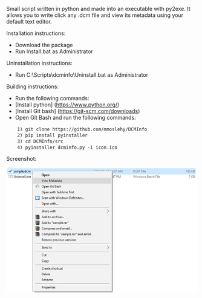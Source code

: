 Small script written in python and made into an executable with py2exe.
It allows you to write click any .dcm file and view its metadata using your default text editor.

Installation instructions:

- Download the package
- Run Install.bat as Administrator


Uninstallation instructions:

- Run C:\Scripts\dcminfo\Uninstall.bat as Administrator


Building instructions:
- Run the following commands:
- [Install python] (https://www.python.org/)
- [Install Git bash] (https://git-scm.com/downloads)
- Open Git Bash and run the following commands:
```
	1) git clone https://github.com/mmoslehy/DCMInfo
	2) pip install pyinstaller
	3) cd DCMInfo/src
	4) pyinstaller dcminfo.py -i icon.ico
```


Screenshot: <br />


![Alt text](dcminfo.png?raw=true "Screenshot")
<!-- ![ScreenShot](dcminfo.png?raw=true) -->
